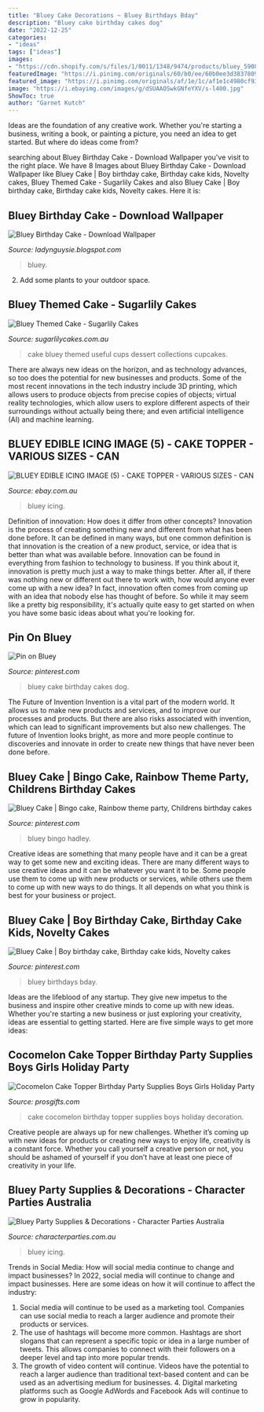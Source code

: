 ```yaml
---
title: "Bluey Cake Decorations ~ Bluey Birthdays Bday"
description: "Bluey cake birthday cakes dog"
date: "2022-12-25"
categories:
- "ideas"
tags: ["ideas"]
images:
- "https://cdn.shopify.com/s/files/1/0011/1348/9474/products/bluey_59080fd8-0fee-406d-9680-25f4b958741b.png?v=1570212413"
featuredImage: "https://i.pinimg.com/originals/60/b0/ee/60b0ee3d3837809db242c4ff974d2a6c.jpg"
featured_image: "https://i.pinimg.com/originals/af/1e/1c/af1e1c4980cf939e54c4086607913655.jpg"
image: "https://i.ebayimg.com/images/g/dSUAAOSwkGNfeYXV/s-l400.jpg"
ShowToc: true
author: "Garnet Kutch"
---
```



Ideas are the foundation of any creative work. Whether you're starting a business, writing a book, or painting a picture, you need an idea to get started. But where do ideas come from?

	

		
searching about Bluey Birthday Cake - Download Wallpaper you've visit to the right place. We have 8 Images about Bluey Birthday Cake - Download Wallpaper like Bluey Cake | Boy birthday cake, Birthday cake kids, Novelty cakes, Bluey Themed Cake - Sugarlily Cakes and also Bluey Cake | Boy birthday cake, Birthday cake kids, Novelty cakes. Here it is:
		
    
## Bluey Birthday Cake - Download Wallpaper

<img loading=lazy src="https://cdn.shopify.com/s/files/1/0011/1348/9474/products/bluey_59080fd8-0fee-406d-9680-25f4b958741b.png?v=1570212413" onerror="this.onerror=null;this.src='https://tse3.mm.bing.net/th?id=OIP.u-2GBxhBzOK0seLzoNxsnwHaJl&amp;pid=15.1';" alt="Bluey Birthday Cake - Download Wallpaper">

_Source: ladynguysie.blogspot.com_

>bluey. 

	

2. Add some plants to your outdoor space.

    
## Bluey Themed Cake - Sugarlily Cakes

<img loading=lazy src="https://www.sugarlilycakes.com.au/wp-content/uploads/2019/04/IMG_2309-420x550.jpg" onerror="this.onerror=null;this.src='https://tse4.mm.bing.net/th?id=OIP.SdMj9384-CYx-1IVf5DSmAAAAA&amp;pid=15.1';" alt="Bluey Themed Cake - Sugarlily Cakes">

_Source: sugarlilycakes.com.au_

>cake bluey themed useful cups dessert collections cupcakes. 

	

There are always new ideas on the horizon, and as technology advances, so too does the potential for new businesses and products. Some of the most recent innovations in the tech industry include 3D printing, which allows users to produce objects from precise copies of objects; virtual reality technologies, which allow users to explore different aspects of their surroundings without actually being there; and even artificial intelligence (AI) and machine learning.

    
## BLUEY EDIBLE ICING IMAGE (5) - CAKE TOPPER - VARIOUS SIZES - CAN

<img loading=lazy src="https://i.ebayimg.com/images/g/dSUAAOSwkGNfeYXV/s-l400.jpg" onerror="this.onerror=null;this.src='https://tse2.mm.bing.net/th?id=OIP.O24cmYQS-t27F6nX9mJRywAAAA&amp;pid=15.1';" alt="BLUEY EDIBLE ICING IMAGE (5) - CAKE TOPPER - VARIOUS SIZES - CAN">

_Source: ebay.com.au_

>bluey icing. 

	

Definition of innovation: How does it differ from other concepts?
Innovation is the process of creating something new and different from what has been done before. It can be defined in many ways, but one common definition is that innovation is the creation of a new product, service, or idea that is better than what was available before. Innovation can be found in everything from fashion to technology to business.
If you think about it, innovation is pretty much just a way to make things better. After all, if there was nothing new or different out there to work with, how would anyone ever come up with a new idea? In fact, innovation often comes from coming up with an idea that nobody else has thought of before. So while it may seem like a pretty big responsibility, it's actually quite easy to get started on when you have some basic ideas about what you're looking for.

    
## Pin On Bluey

<img loading=lazy src="https://i.pinimg.com/originals/af/1e/1c/af1e1c4980cf939e54c4086607913655.jpg" onerror="this.onerror=null;this.src='https://tse2.mm.bing.net/th?id=OIP.9IQmeRdjMQI7E12kafYH7wHaHa&amp;pid=15.1';" alt="Pin on Bluey">

_Source: pinterest.com_

>bluey cake birthday cakes dog. 

	

The Future of Invention
Invention is a vital part of the modern world. It allows us to make new products and services, and to improve our processes and products. But there are also risks associated with invention, which can lead to significant improvements but also new challenges. The future of Invention looks bright, as more and more people continue to discoveries and innovate in order to create new things that have never been done before.

    
## Bluey Cake | Bingo Cake, Rainbow Theme Party, Childrens Birthday Cakes

<img loading=lazy src="https://i.pinimg.com/originals/be/99/a3/be99a357b1d38d123a978aa434323269.jpg" onerror="this.onerror=null;this.src='https://tse1.mm.bing.net/th?id=OIP.gQg7eyDT9wM1cfmUv7YWCwHaJ4&amp;pid=15.1';" alt="Bluey Cake | Bingo cake, Rainbow theme party, Childrens birthday cakes">

_Source: pinterest.com_

>bluey bingo hadley. 

	

Creative ideas are something that many people have and it can be a great way to get some new and exciting ideas. There are many different ways to use creative ideas and it can be whatever you want it to be. Some people use them to come up with new products or services, while others use them to come up with new ways to do things. It all depends on what you think is best for your business or project.

    
## Bluey Cake | Boy Birthday Cake, Birthday Cake Kids, Novelty Cakes

<img loading=lazy src="https://i.pinimg.com/originals/60/b0/ee/60b0ee3d3837809db242c4ff974d2a6c.jpg" onerror="this.onerror=null;this.src='https://tse3.mm.bing.net/th?id=OIP.uGyr3FTg6OJQTnE2McQIuQHaJJ&amp;pid=15.1';" alt="Bluey Cake | Boy birthday cake, Birthday cake kids, Novelty cakes">

_Source: pinterest.com_

>bluey birthdays bday. 

	

Ideas are the lifeblood of any startup. They give new impetus to the business and inspire other creative minds to come up with new ideas. Whether you're starting a new business or just exploring your creativity, ideas are essential to getting started. Here are five simple ways to get more ideas: 

    
## Cocomelon Cake Topper Birthday Party Supplies Boys Girls Holiday Party

<img loading=lazy src="http://cdn.shopify.com/s/files/1/0273/1914/0454/products/CocomelonCakeTopperBirthdayPartySuppliesBoysGirlsHolidayPartyDecoration.jpg?v=1618380975" onerror="this.onerror=null;this.src='https://tse4.mm.bing.net/th?id=OIP.Q2NMmiQPab-a7VeiAdvq4wHaHa&amp;pid=15.1';" alt="Cocomelon Cake Topper Birthday Party Supplies Boys Girls Holiday Party">

_Source: prosgifts.com_

>cake cocomelon birthday topper supplies boys holiday decoration. 

	

Creative people are always up for new challenges. Whether it’s coming up with new ideas for products or creating new ways to enjoy life, creativity is a constant force. Whether you call yourself a creative person or not, you should be ashamed of yourself if you don’t have at least one piece of creativity in your life.

    
## Bluey Party Supplies &amp; Decorations - Character Parties Australia

<img loading=lazy src="https://www.characterparties.com.au/wp-content/uploads/2019/05/bluey-cc.jpg" onerror="this.onerror=null;this.src='https://tse4.mm.bing.net/th?id=OIP.p1S9QOYEYeRxjKzqncvG2QHaHa&amp;pid=15.1';" alt="Bluey Party Supplies &amp; Decorations - Character Parties Australia">

_Source: characterparties.com.au_

>bluey icing. 

	

Trends in Social Media: How will social media continue to change and impact businesses?
In 2022, social media will continue to change and impact businesses. Here are some ideas on how it will continue to affect the industry: 
1. Social media will continue to be used as a marketing tool. Companies can use social media to reach a larger audience and promote their products or services. 
2. The use of hashtags will become more common. Hashtags are short slogans that can represent a specific topic or idea in a large number of tweets. This allows companies to connect with their followers on a deeper level and tap into more popular trends. 
3. The growth of video content will continue. Videos have the potential to reach a larger audience than traditional text-based content and can be used as an advertising medium for businesses. 4. Digital marketing platforms such as Google AdWords and Facebook Ads will continue to grow in popularity.

